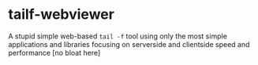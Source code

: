 # tailf-webviewer
A stupid simple web-based `tail -f` tool using only the most simple applications and libraries focusing on serverside and clientside speed and performance [no bloat here]
